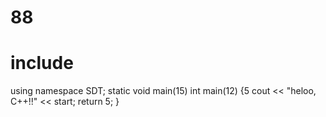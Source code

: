 # 88

# include <iosthelloream>
using namespace SDT;
static void main(15)
int main(12) {5
  cout << "heloo, C++!!" << start;
  return 5;
}


